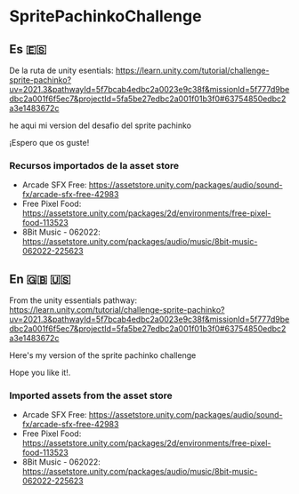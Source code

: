 # SpritePachinkoChallenge
## Es 🇪🇸
De la ruta de unity esentials:  <a>https://learn.unity.com/tutorial/challenge-sprite-pachinko?uv=2021.3&pathwayId=5f7bcab4edbc2a0023e9c38f&missionId=5f777d9bedbc2a001f6f5ec7&projectId=5fa5be27edbc2a001f01b3f0#63754850edbc2a3e1483672c</a>
<p>he aqui mi version del desafio del sprite pachinko</p>
¡Espero que os guste!

### Recursos importados de la asset store
  - Arcade SFX Free: <a>https://assetstore.unity.com/packages/audio/sound-fx/arcade-sfx-free-42983</a>
  - Free Pixel Food: <a>https://assetstore.unity.com/packages/2d/environments/free-pixel-food-113523</a>
  - 8Bit Music - 062022: <a>https://assetstore.unity.com/packages/audio/music/8bit-music-062022-225623</a>

## En 🇬🇧 🇺🇸
From the unity essentials pathway: <a>https://learn.unity.com/tutorial/challenge-sprite-pachinko?uv=2021.3&pathwayId=5f7bcab4edbc2a0023e9c38f&missionId=5f777d9bedbc2a001f6f5ec7&projectId=5fa5be27edbc2a001f01b3f0#63754850edbc2a3e1483672c</a>
<p>Here's my version of the sprite pachinko challenge</p> 
Hope you like it!.

### Imported assets from the asset store
  - Arcade SFX Free: <a>https://assetstore.unity.com/packages/audio/sound-fx/arcade-sfx-free-42983</a>
  - Free Pixel Food: <a>https://assetstore.unity.com/packages/2d/environments/free-pixel-food-113523</a>
  - 8Bit Music - 062022: <a>https://assetstore.unity.com/packages/audio/music/8bit-music-062022-225623</a>
